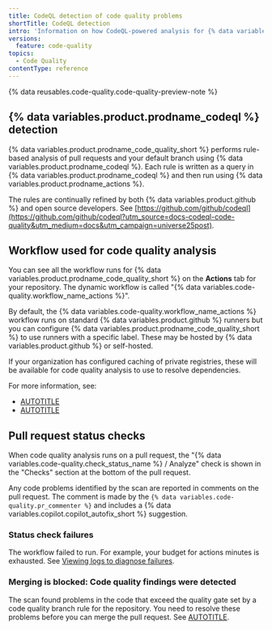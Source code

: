 ```yaml
---
title: CodeQL detection of code quality problems
shortTitle: CodeQL detection
intro: 'Information on how CodeQL-powered analysis for {% data variables.product.prodname_code_quality_short %} works, the workflow used, and the status checks reported on pull requests.'
versions:
  feature: code-quality
topics:
  - Code Quality
contentType: reference
---
```


{% data reusables.code-quality.code-quality-preview-note %}

## {% data variables.product.prodname_codeql %} detection

{% data variables.product.prodname_code_quality_short %} performs rule-based analysis of pull requests and your default branch using {% data variables.product.prodname_codeql %}. Each rule is written as a query in {% data variables.product.prodname_codeql %} and then run using {% data variables.product.prodname_actions %}.

The rules are continually refined by both {% data variables.product.github %} and open source developers. See [https://github.com/github/codeql](https://github.com/github/codeql?utm_source=docs-codeql-code-quality&utm_medium=docs&utm_campaign=universe25post).

## Workflow used for code quality analysis

You can see all the workflow runs for {% data variables.product.prodname_code_quality_short %} on the **Actions** tab for your repository. The dynamic workflow is called "{% data variables.code-quality.workflow_name_actions %}".

By default, the {% data variables.code-quality.workflow_name_actions %} workflow runs on standard {% data variables.product.github %} runners but you can configure {% data variables.product.prodname_code_quality_short %} to use runners with a specific label. These may be hosted by {% data variables.product.github %} or self-hosted.

If your organization has configured caching of private registries, these will be available for code quality analysis to use to resolve dependencies.

For more information, see:

* [AUTOTITLE](/code-security/code-quality/how-tos/enable-code-quality)
* [AUTOTITLE](/code-security/securing-your-organization/enabling-security-features-in-your-organization/giving-org-access-private-registries#code-quality-access-to-private-registries)

## Pull request status checks

When code quality analysis runs on a pull request, the "{% data variables.code-quality.check_status_name %} / Analyze" check is shown in the "Checks" section at the bottom of the pull request.

Any code problems identified by the scan are reported in comments on the pull request. The comment is made by the `{% data variables.code-quality.pr_commenter %}` and includes a {% data variables.copilot.copilot_autofix_short %} suggestion.

### Status check failures

The workflow failed to run. For example, your budget for actions minutes is exhausted. See [Viewing logs to diagnose failures](/actions/how-tos/monitor-workflows/use-workflow-run-logs#viewing-logs-to-diagnose-failures).

### Merging is blocked: Code quality findings were detected

The scan found problems in the code that exceed the quality gate set by a code quality branch rule for the repository. You need to resolve these problems before you can merge the pull request. See [AUTOTITLE](/code-security/code-quality/how-tos/unblock-your-pr).
